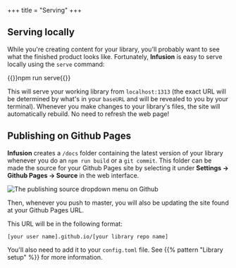 +++
title = "Serving"
+++

## Serving locally

While you're creating content for your library, you'll probably want to see what the finished product looks like. Fortunately, **Infusion** is easy to serve locally using the `serve` command:

{{<cmd>}}npm run serve{{</cmd>}}

This will serve your working library from `localhost:1313` (the exact URL will be determined by what's in your `baseURL` and will be revealed to you by your terminal). Whenever you make changes to your library's files, the site will automatically rebuild. No need to refresh the web page!

## Publishing on Github Pages

**Infusion** creates a `/docs` folder containing the latest version of your library whenever you do an `npm run build` or a `git commit`. This folder can be made the source for your Github Pages site by selecting it under  **Settings → Github Pages → Source** in the web interface.

![The publishing source dropdown menu on Github](/images/serve_from_docs.png)

Then, whenever you push to master, you will also be updating the site found at your Github Pages URL.

This URL will be in the following format:

```
[your user name].github.io/[your library repo name]
```

You'll also need to add it to your `config.toml` file. See {{% pattern "Library setup" %}} for more information.
